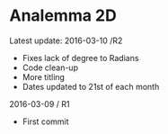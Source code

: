 Analemma 2D
===


Latest update: 2016-03-10 /R2

* Fixes lack of degree to Radians
* Code clean-up
* More titling
* Dates updated to 21st of each month

2016-03-09 / R1

* First commit